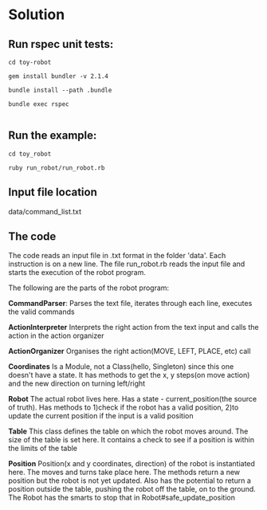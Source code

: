 # Solution
  
Run rspec unit tests:
-----------
  
```
cd toy-robot
  
gem install bundler -v 2.1.4
  
bundle install --path .bundle
  
bundle exec rspec
      
```

Run the example:
-----------
```
cd toy_robot

ruby run_robot/run_robot.rb

```

Input file location
--------
data/command_list.txt

The code
-----------
The code reads an input file in .txt format in the folder 'data'. Each instruction is on a new line.
The file run_robot.rb reads the input file and starts the execution of the robot program.

The following are the parts of the robot program:

**CommandParser**: Parses the text file, iterates through each line, executes the valid commands

**ActionInterpreter**  Interprets the right action from the text input and calls the action in the action organizer

**ActionOrganizer** Organises the right action(MOVE, LEFT, PLACE, etc) call

**Coordinates** Is a Module, not a Class(hello, Singleton) since this one doesn't have a state. It has methods
to get the x, y steps(on move action) and the new direction on turning left/right

**Robot** The actual robot lives here. Has a state - current_position(the source of truth). Has methods to 1)check if 
the robot has a valid position, 2)to update the current position if the input is a valid position

**Table**  This class defines the table on which the robot moves around. The size of the table is set here. It contains
a check to see if a position is within the limits of the table

**Position** Position(x and y coordinates, direction) of the robot is instantiated here. The moves and turns take place
here. The methods return a new position but the robot is not yet updated. Also has the potential to return a position
outside the table, pushing the robot off the table, on to the ground. The Robot has the smarts to stop that in 
Robot#safe_update_position
